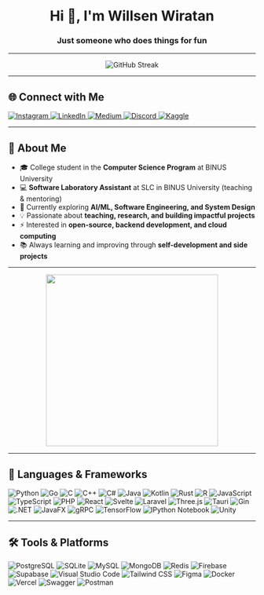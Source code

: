 <h1 align="center">Hi 👋, I'm Willsen Wiratan</h1>
<h3 align="center">Just someone who does things for fun</h3>

---

<p align="center">
  <img src="https://github-readme-streak-stats.herokuapp.com?user=WillyWinata&theme=dark&border_radius=5" alt="GitHub Streak" />
</p>

---

## 🌐 Connect with Me

<a href="https://www.instagram.com/w.sen_06" target="_blank">
  <img src="https://img.shields.io/badge/Instagram-%23E4405F.svg?&style=for-the-badge&logo=instagram&logoColor=white" alt="Instagram">
</a>
<a href="https://www.linkedin.com/in/willsen-wiratan/" target="_blank">
  <img src="https://img.shields.io/badge/LinkedIn-%230077B5.svg?&style=for-the-badge&logo=linkedin&logoColor=white" alt="LinkedIn">
</a>
<a href="https://medium.com/@legendarygames888" target="_blank">
  <img src="https://img.shields.io/badge/Medium-%23000000.svg?&style=for-the-badge&logo=medium&logoColor=white" alt="Medium">
</a>
<a href="https://discord.gg/s7yGrV2F" target="_blank">
  <img src="https://img.shields.io/badge/Discord-%237289DA.svg?&style=for-the-badge&logo=discord&logoColor=white" alt="Discord">
</a>
<a href="https://www.kaggle.com/willywinata18" target="_blank">
  <img src="https://img.shields.io/badge/Kaggle-%2301A9F4.svg?&style=for-the-badge&logo=kaggle&logoColor=white" alt="Kaggle">
</a>

---

## 🤖 About Me

- 🎓 College student in the **Computer Science Program** at BINUS University
- 💻 **Software Laboratory Assistant** at SLC in BINUS University (teaching & mentoring)
- 🌱 Currently exploring **AI/ML, Software Engineering, and System Design**
- 💡 Passionate about **teaching, research, and building impactful projects**
- ⚡ Interested in **open-source, backend development, and cloud computing**
- 📚 Always learning and improving through **self-development and side projects**

---

<div align="center">
  <img src="https://github-readme-stats.vercel.app/api/top-langs?username=WillyWinata&locale=en&hide_title=false&layout=compact&langs_count=6&theme=dark&order=2" width="350"/>
</div>

---

## 🧠 Languages & Frameworks

![Python](https://img.shields.io/badge/Python-3776AB?style=for-the-badge&logo=python&logoColor=FFD43B)
![Go](https://img.shields.io/badge/Go-00ADD8?style=for-the-badge&logo=go&logoColor=white)
![C](https://img.shields.io/badge/C-00599C?style=for-the-badge&logo=c&logoColor=white)
![C++](https://img.shields.io/badge/C%2B%2B-00599C?style=for-the-badge&logo=cplusplus&logoColor=white)
![C#](https://img.shields.io/badge/C%23-239120?style=for-the-badge&logo=csharp&logoColor=white)
![Java](https://img.shields.io/badge/Java-007396?style=for-the-badge&logo=java&logoColor=white)
![Kotlin](https://img.shields.io/badge/Kotlin-7F52FF?style=for-the-badge&logo=kotlin&logoColor=white)
![Rust](https://img.shields.io/badge/Rust-000000?style=for-the-badge&logo=rust&logoColor=white)
![R](https://img.shields.io/badge/R-276DC3?style=for-the-badge&logo=r&logoColor=white)
![JavaScript](https://img.shields.io/badge/JavaScript-FFD700?style=for-the-badge&logo=javascript&logoColor=white)
![TypeScript](https://img.shields.io/badge/TypeScript-3178C6?style=for-the-badge&logo=typescript&logoColor=white)
![PHP](https://img.shields.io/badge/PHP-4F5B93?style=for-the-badge&logo=php&logoColor=white)
![React](https://img.shields.io/badge/React-61DAFB?style=for-the-badge&logo=react&logoColor=white)
![Svelte](https://img.shields.io/badge/Svelte-FF3E00?style=for-the-badge&logo=svelte&logoColor=white)
![Laravel](https://img.shields.io/badge/Laravel-FF2D20?style=for-the-badge&logo=laravel&logoColor=white)
![Three.js](https://img.shields.io/badge/Three.js-000000?style=for-the-badge&logo=three.js&logoColor=white)
![Tauri](https://img.shields.io/badge/Tauri-FFB500?style=for-the-badge&logo=tauri&logoColor=white)
![Gin](https://img.shields.io/badge/Gin-00ADD8?style=for-the-badge&logo=go&logoColor=white)
![.NET](https://img.shields.io/badge/.NET-512BD4?style=for-the-badge&logo=.net&logoColor=white)
![JavaFX](https://img.shields.io/badge/JavaFX-007396?style=for-the-badge&logo=java&logoColor=white)
![gRPC](https://img.shields.io/badge/gRPC-4285F4?style=for-the-badge&logo=google&logoColor=white)
![TensorFlow](https://img.shields.io/badge/TensorFlow-FF6F00?style=for-the-badge&logo=tensorflow&logoColor=white)
![IPython Notebook](https://img.shields.io/badge/IPython_Notebook-000000?style=for-the-badge&logo=python&logoColor=white)
![Unity](https://img.shields.io/badge/Unity-000000?style=for-the-badge&logo=unity&logoColor=white)

---

## 🛠️ Tools & Platforms

![PostgreSQL](https://img.shields.io/badge/PostgreSQL-336791?style=for-the-badge&logo=postgresql&logoColor=white)
![SQLite](https://img.shields.io/badge/SQLite-003B57?style=for-the-badge&logo=sqlite&logoColor=white)
![MySQL](https://img.shields.io/badge/MySQL-4479A1?style=for-the-badge&logo=mysql&logoColor=white)
![MongoDB](https://img.shields.io/badge/MongoDB-47A248?style=for-the-badge&logo=mongodb&logoColor=white)
![Redis](https://img.shields.io/badge/Redis-DC382D?style=for-the-badge&logo=redis&logoColor=white)
![Firebase](https://img.shields.io/badge/Firebase-FFCA28?style=for-the-badge&logo=firebase&logoColor=black)
![Supabase](https://img.shields.io/badge/Supabase-3ECF8E?style=for-the-badge&logo=supabase&logoColor=white)
![Visual Studio Code](https://img.shields.io/badge/VS_Code-007ACC?style=for-the-badge&logo=visualstudiocode&logoColor=white)
![Tailwind CSS](https://img.shields.io/badge/Tailwind_CSS-06B6D4?style=for-the-badge&logo=tailwindcss&logoColor=white)
![Figma](https://img.shields.io/badge/Figma-F24E1E?style=for-the-badge&logo=figma&logoColor=white)
![Docker](https://img.shields.io/badge/Docker-2496ED?style=for-the-badge&logo=docker&logoColor=white)
![Vercel](https://img.shields.io/badge/Vercel-000000?style=for-the-badge&logo=vercel&logoColor=white)
![Swagger](https://img.shields.io/badge/Swagger-85EA2D?style=for-the-badge&logo=swagger&logoColor=black)
![Postman](https://img.shields.io/badge/Postman-FF6C37?style=for-the-badge&logo=postman&logoColor=white)
